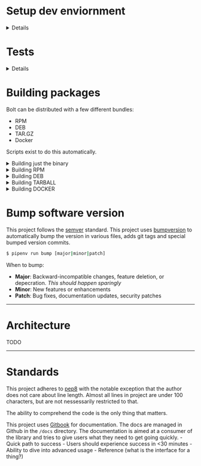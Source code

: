 # Setup dev enviornment
<details>
<summary>Details</summary>

This project uses [pipenv](https://github.com/pypa/pipenv).

Install it then run:
```bash
$ pipenv install --dev
```
</details>


# Tests
<details>
<summary>Details</summary>
    
```bash
$ pipenv run tests
```
</details>


# Building packages

Bolt can be distributed with a few different bundles:
- RPM
- DEB
- TAR.GZ
- Docker

Scripts exist to do this automatically.

<details>
<summary>Building just the binary</summary>
    
This project uses [pex](https://github.com/pantsbuild/pex) to create a standalone
binary with all the dependencies included. It only requires a Python runtime to
execute.

```bash
$ pipenv run build binary
```
</details>

<details>
<summary>Building RPM</summary>
    
```bash
$ pipenv run build rpm
```
</details>

<details>
<summary>Building DEB</summary>
    
```bash
$ pipenv run build deb
```
</details>

<details>
<summary>Building TARBALL</summary>
    
```bash
$ pipenv run build tarball
```
</details>

<details>
<summary>Building DOCKER</summary>
    
```bash
$ pipenv run build docker
```
</details>


# Bump software version

This project follows the [semver](https://semver.org/) standard.
This project uses [bumpversion](https://github.com/peritus/bumpversion) to automatically
bump the version in various files, adds git tags and special bumped version commits.

```bash
$ pipenv run bump [major|minor|patch]
```

When to bump:
- **Major**: Backward-incompatible changes, feature deletion, or depecration. *This should happen sparingly*
- **Minor**: New features or enhancements
- **Patch**: Bug fixes, documentation updates, security patches


----------------------------------------------------------------------------------------
# Architecture
TODO


----------------------------------------------------------------------------------------
# Standards

This project adheres to [pep8](https://www.python.org/dev/peps/pep-0008/) with the
notable exception that the author does not care about line length. Almost all lines in
project are under 100 characters, but are not nessessarily restricted to that.

The ability to comprehend the code is the only thing that matters.

This project uses [Gitbook](gitbook.com) for documentation. The docs are managed in
Github in the `/docs` directory. The documentation is aimed at a consumer of the library
and tries to give users what they need to get going quickly.
    - Quick path to success
        - Users should experience success in <30 minutes
    - Ability to dive into advanced usage
    - Reference (what is the interface for a thing?)
